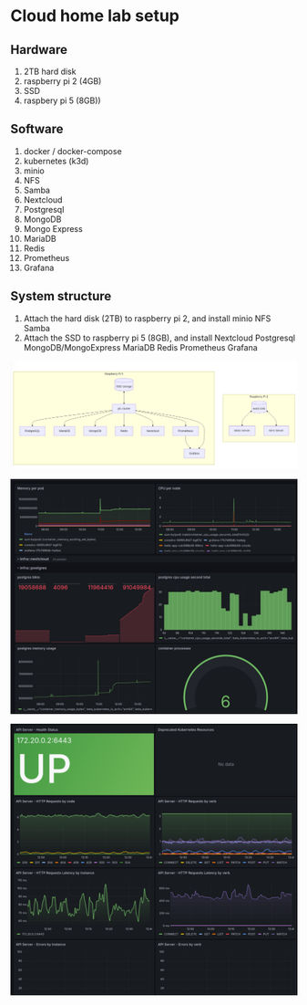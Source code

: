 # Cloud home lab setup

## Hardware

1. 2TB hard disk
2. raspberry pi 2 (4GB)
3. SSD
4. raspbery pi 5 (8GB))

## Software

1. docker / docker-compose
2. kubernetes (k3d)
3. minio
4. NFS
5. Samba
6. Nextcloud
7. Postgresql
8. MongoDB
9. Mongo Express
10. MariaDB
11. Redis
12. Prometheus
13. Grafana

## System structure

1. Attach the hard disk (2TB) to raspberry pi 2, and install
   minio
   NFS
   Samba
2. Attach the SSD to raspberry pi 5 (8GB), and install
   Nextcloud
   Postgresql
   MongoDB/MongoExpress
   MariaDB
   Redis
   Prometheus
   Grafana

![Architecture](assets/home-lab-pis.png)


![Dashboard 1](assets/home-lab-dashboard-1.png)

![Dashboard 2](assets/home-lab-dashboard-2.png)